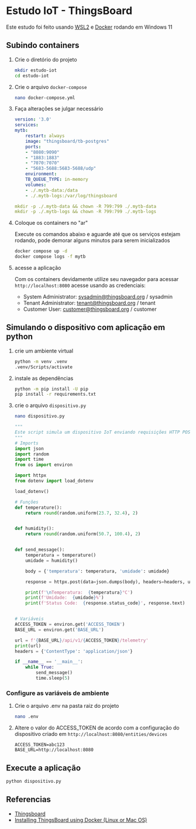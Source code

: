 # Estudo IoT - ThingsBoard

Este estudo foi feito usando [WSL2](https://learn.microsoft.com/pt-br/windows/wsl/install) e [Docker](https://www.docker.com/) rodando em Windows 11

## Subindo containers

1. Crie o diretório do projeto

    ```sh
    mkdir estudo-iot
    cd estudo-iot
    ```

2. Crie o arquivo `docker-compose`

    ```sh
    nano docker-compose.yml
    ```

3. Faça alterações se julgar necessário

    ```yaml
    version: '3.0'
    services:
    mytb:
        restart: always
        image: "thingsboard/tb-postgres"
        ports:
        - "8080:9090"
        - "1883:1883"
        - "7070:7070"
        - "5683-5688:5683-5688/udp"
        environment:
        TB_QUEUE_TYPE: in-memory
        volumes:
        - ./.mytb-data:/data
        - ./.mytb-logs:/var/log/thingsboard

    mkdir -p ./.mytb-data && chown -R 799:799 ./.mytb-data
    mkdir -p ./.mytb-logs && chown -R 799:799 ./.mytb-logs
    ```

4. Coloque os containers no "ar"

    Execute os comandos abaixo e aguarde até que os serviços estejam rodando, pode demorar alguns minutos para serem inicializados

    ```sh
    docker compose up -d
    docker compose logs -f mytb
    ```

5. acesse a aplicação

    Com os containers devidamente utilize seu navegador para acessar `http://localhost:8080`
    acesse usando as credenciais:
    - System Administrator: <sysadmin@thingsboard.org> / sysadmin
    - Tenant Administrator: <tenant@thingsboard.org> / tenant
    - Customer User: <customer@thingsboard.org> / customer

## Simulando o dispositivo com aplicação em python

1. crie um ambiente virtual

    ```sh
    python -m venv .venv
    .venv/Scripts/activate
    ```

2. instale as dependências

    ```sh
    python -m pip install -U pip
    pip install -r requirements.txt
    ```

3. crie o arquivo `dispositivo.py`

    ```sh
    nano dispositivo.py
    ```

    ```py
    """
    Este script simula um dispositivo IoT enviando requisições HTTP POST para aplicação ThingsBoard
    """
    # Imports
    import json
    import random
    import time
    from os import environ

    import httpx
    from dotenv import load_dotenv

    load_dotenv()

    # Funções
    def temperature():
        return round(random.uniform(23.7, 32.4), 2)


    def humidity():
        return round(random.uniform(50.7, 100.4), 2)


    def send_message():
        temperatura = temperature()
        umidade = humidity()

        body = {'temperatura': temperatura, 'umidade': umidade}

        response = httpx.post(data=json.dumps(body), headers=headers, url=url)

        print(f'\nTemperatura:  {temperatura}°C')
        print(f'Umidade:  {umidade}%')
        print(f'Status Code:  {response.status_code}', response.text)


    # Variáveis
    ACCESS_TOKEN = environ.get('ACCESS_TOKEN')
    BASE_URL = environ.get('BASE_URL')

    url = f'{BASE_URL}/api/v1/{ACCESS_TOKEN}/telemetry'
    print(url)
    headers = {'ContentType': 'application/json'}

    if __name__ == '__main__':
        while True:
            send_message()
            time.sleep(5)

    ```

### Configure as variáveis de ambiente

1. Crie o arquivo .env na pasta raiz do projeto

    ```sh
    nano .env
    ```

2. Altere o valor do ACCESS_TOKEN de acordo com a configuração do dispositivo criado em `http://localhost:8080/entities/devices`

    ```.env
    ACCESS_TOKEN=abc123
    BASE_URL=http://localhost:8080
    ```

## Execute a aplicação

```sh
python dispositivo.py
```

## Referencias

- [Thingsboard](https://thingsboard.io/)
- [Installing ThingsBoard using Docker (Linux or Mac OS)](https://thingsboard.io/docs/user-guide/install/docker/?ubuntuThingsboardQueue=inmemory)
